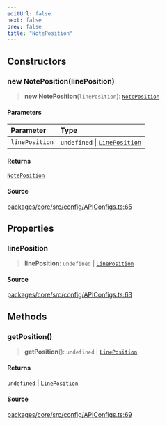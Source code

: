 ```yaml
---
editUrl: false
next: false
prev: false
title: "NotePosition"
---
```


## Constructors

### new NotePosition(linePosition)

> **new NotePosition**(`linePosition`): [`NotePosition`](/obsidian-meta-bind-plugin-docs/api/classes/noteposition/)

#### Parameters

| Parameter | Type |
| :------ | :------ |
| `linePosition` | `undefined` \| [`LinePosition`](/obsidian-meta-bind-plugin-docs/api/interfaces/lineposition/) |

#### Returns

[`NotePosition`](/obsidian-meta-bind-plugin-docs/api/classes/noteposition/)

#### Source

[packages/core/src/config/APIConfigs.ts:65](https://github.com/mProjectsCode/obsidian-meta-bind-plugin/blob/bf383cc50e22f56b35d4d9074e74a4639c99d45e/packages/core/src/config/APIConfigs.ts#L65)

## Properties

### linePosition

> **linePosition**: `undefined` \| [`LinePosition`](/obsidian-meta-bind-plugin-docs/api/interfaces/lineposition/)

#### Source

[packages/core/src/config/APIConfigs.ts:63](https://github.com/mProjectsCode/obsidian-meta-bind-plugin/blob/bf383cc50e22f56b35d4d9074e74a4639c99d45e/packages/core/src/config/APIConfigs.ts#L63)

## Methods

### getPosition()

> **getPosition**(): `undefined` \| [`LinePosition`](/obsidian-meta-bind-plugin-docs/api/interfaces/lineposition/)

#### Returns

`undefined` \| [`LinePosition`](/obsidian-meta-bind-plugin-docs/api/interfaces/lineposition/)

#### Source

[packages/core/src/config/APIConfigs.ts:69](https://github.com/mProjectsCode/obsidian-meta-bind-plugin/blob/bf383cc50e22f56b35d4d9074e74a4639c99d45e/packages/core/src/config/APIConfigs.ts#L69)
